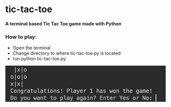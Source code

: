 # tic-tac-toe
#### A terminal based Tic Tac Toe game made with Python

### How to play:
* Open the terminal
* Change directory to where tic-tac-toe.py is located
* run python tic-tac-toe.py

![screenshot](https://github.com/aiRbAggiE/tic-tac-toe/blob/master/win.png)
